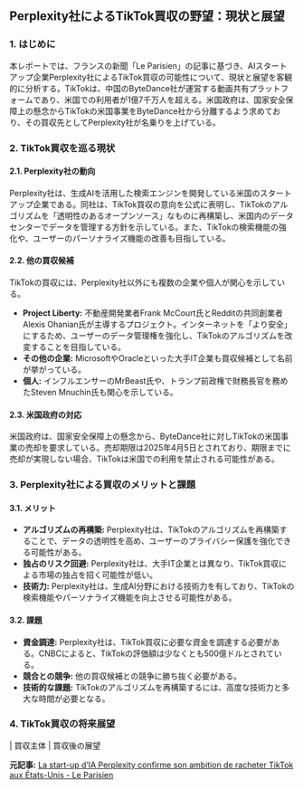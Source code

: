 ## Perplexity社によるTikTok買収の野望：現状と展望

### 1. はじめに

本レポートでは、フランスの新聞「Le Parisien」の記事に基づき、AIスタートアップ企業Perplexity社によるTikTok買収の可能性について、現状と展望を客観的に分析する。TikTokは、中国のByteDance社が運営する動画共有プラットフォームであり、米国での利用者が1億7千万人を超える。米国政府は、国家安全保障上の懸念からTikTokの米国事業をByteDance社から分離するよう求めており、その買収先としてPerplexity社が名乗りを上げている。

### 2. TikTok買収を巡る現状

#### 2.1. Perplexity社の動向

Perplexity社は、生成AIを活用した検索エンジンを開発している米国のスタートアップ企業である。同社は、TikTok買収の意向を公式に表明し、TikTokのアルゴリズムを「透明性のあるオープンソース」なものに再構築し、米国内のデータセンターでデータを管理する方針を示している。また、TikTokの検索機能の強化や、ユーザーのパーソナライズ機能の改善も目指している。

#### 2.2. 他の買収候補

TikTokの買収には、Perplexity社以外にも複数の企業や個人が関心を示している。

* **Project Liberty:** 不動産開発業者Frank McCourt氏とRedditの共同創業者Alexis Ohanian氏が主導するプロジェクト。インターネットを「より安全」にするため、ユーザーのデータ管理権を強化し、TikTokのアルゴリズムを改変することを目指している。
* **その他の企業:** MicrosoftやOracleといった大手IT企業も買収候補として名前が挙がっている。
* **個人:** インフルエンサーのMrBeast氏や、トランプ前政権で財務長官を務めたSteven Mnuchin氏も関心を示している。

#### 2.3. 米国政府の対応

米国政府は、国家安全保障上の懸念から、ByteDance社に対しTikTokの米国事業の売却を要求している。売却期限は2025年4月5日とされており、期限までに売却が実現しない場合、TikTokは米国での利用を禁止される可能性がある。

### 3. Perplexity社による買収のメリットと課題

#### 3.1. メリット

* **アルゴリズムの再構築:** Perplexity社は、TikTokのアルゴリズムを再構築することで、データの透明性を高め、ユーザーのプライバシー保護を強化できる可能性がある。
* **独占のリスク回避:** Perplexity社は、大手IT企業とは異なり、TikTok買収による市場の独占を招く可能性が低い。
* **技術力:** Perplexity社は、生成AI分野における技術力を有しており、TikTokの検索機能やパーソナライズ機能を向上させる可能性がある。

#### 3.2. 課題

* **資金調達:** Perplexity社は、TikTok買収に必要な資金を調達する必要がある。CNBCによると、TikTokの評価額は少なくとも500億ドルとされている。
* **競合との競争:** 他の買収候補との競争に勝ち抜く必要がある。
* **技術的な課題:** TikTokのアルゴリズムを再構築するには、高度な技術力と多大な時間が必要となる。

### 4. TikTok買収の将来展望

| 買収主体 | 買収後の展望 

**元記事:** [La start-up d’IA Perplexity confirme son ambition de racheter TikTok aux États-Unis - Le Parisien](https://www.leparisien.fr/high-tech/la-start-up-dia-perplexity-confirme-son-ambition-de-racheter-tiktok-aux-etats-unis-22-03-2025-7US57VZTUJDX5B6MWRYXPTC57M.php)